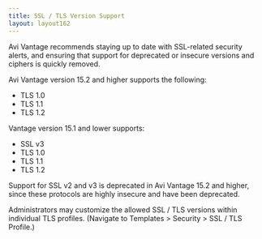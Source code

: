 ```yaml
---
title: SSL / TLS Version Support
layout: layout162
---
```

Avi Vantage recommends staying up to date with SSL-related security alerts, and ensuring that support for deprecated or insecure versions and ciphers is quickly removed.

Avi Vantage version 15.2 and higher supports the following:

* TLS 1.0
* TLS 1.1
* TLS 1.2  

Vantage version 15.1 and lower supports:

* SSL v3
* TLS 1.0
* TLS 1.1
* TLS 1.2  

Support for SSL v2 and v3 is deprecated in Avi Vantage 15.2 and higher, since these protocols are highly insecure and have been deprecated.

Administrators may customize the allowed SSL / TLS versions within individual TLS profiles. (Navigate to Templates > Security > SSL / TLS Profile.)
